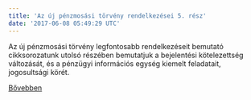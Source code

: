 ```yaml
---
title: 'Az új pénzmosási törvény rendelkezései 5. rész'
date: '2017-06-08 05:49:29 UTC'
---
```


Az új pénzmosási törvény legfontosabb rendelkezéseit bemutató cikksorozatunk utolsó részében bemutatjuk a bejelentési kötelezettség változását, és a pénzügyi információs egység kiemelt feladatait, jogosultsági körét.


[Bővebben](http://ift.tt/2shTSt9)
